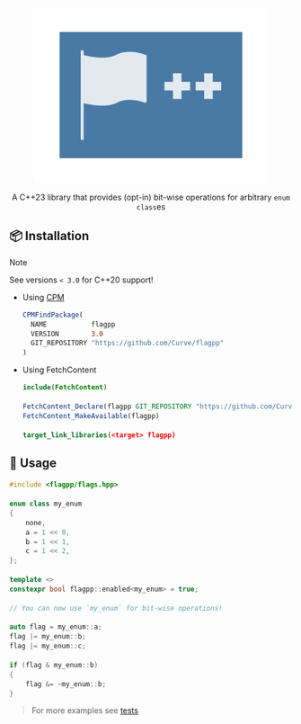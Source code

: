 <div align="center"> 
    <img src="assets/logo.svg" height=312>
</div>

<div align="center">

A C++23 library that provides (opt-in) bit-wise operations for arbitrary `enum class`es

</div>

</div>

## 📦 Installation

> [!NOTE]
> See versions `< 3.0` for C++20 support!

* Using [CPM](https://github.com/cpm-cmake/CPM.cmake)
  ```cmake
  CPMFindPackage(
    NAME           flagpp
    VERSION        3.0
    GIT_REPOSITORY "https://github.com/Curve/flagpp"
  )
  ```

* Using FetchContent
  ```cmake
  include(FetchContent)

  FetchContent_Declare(flagpp GIT_REPOSITORY "https://github.com/Curve/flagpp" GIT_TAG v3.0)
  FetchContent_MakeAvailable(flagpp)

  target_link_libraries(<target> flagpp)
  ```

## 📃 Usage

```cpp
#include <flagpp/flags.hpp>

enum class my_enum
{
    none,
    a = 1 << 0,
    b = 1 << 1,
    c = 1 << 2,
};

template <>
constexpr bool flagpp::enabled<my_enum> = true;

// You can now use `my_enum` for bit-wise operations!

auto flag = my_enum::a;
flag |= my_enum::b;
flag |= my_enum::c;

if (flag & my_enum::b)
{
    flag &= ~my_enum::b;
}
```

> For more examples see [tests](tests/)
